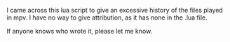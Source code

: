 I came across this lua script to give an excessive history of the files played in mpv.   I have no way to give attribution, as it has none in the .lua file.

If anyone knows who wrote it, please let me know.
